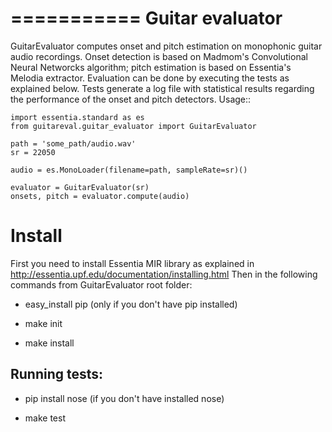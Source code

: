 ===========
Guitar evaluator
===========

GuitarEvaluator computes onset and pitch estimation
on monophonic guitar audio recordings. Onset detection
is based on Madmom's Convolutional Neural Networcks
algorithm; pitch estimation is based on Essentia's
Melodia extractor. Evaluation can be done by executing
the tests as explained below. Tests generate a log file
with statistical results regarding the performance
of the onset and pitch detectors. Usage::

    import essentia.standard as es
    from guitareval.guitar_evaluator import GuitarEvaluator

    path = 'some_path/audio.wav'
    sr = 22050

    audio = es.MonoLoader(filename=path, sampleRate=sr)()

    evaluator = GuitarEvaluator(sr)
    onsets, pitch = evaluator.compute(audio)


Install
=========

First you need to install Essentia MIR library
as explained in http://essentia.upf.edu/documentation/installing.html
Then in the following commands from GuitarEvaluator root folder:

* easy_install pip (only if you don't have pip installed)

* make init

* make install

Running tests:
-------------

* pip install nose (if you don't have installed nose)

* make test
